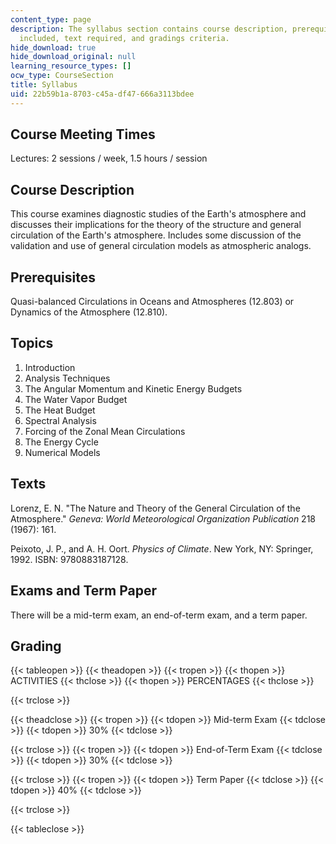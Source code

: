 ```yaml
---
content_type: page
description: The syllabus section contains course description, prerequisites, topics
  included, text required, and gradings criteria.
hide_download: true
hide_download_original: null
learning_resource_types: []
ocw_type: CourseSection
title: Syllabus
uid: 22b59b1a-8703-c45a-df47-666a3113bdee
---
```


Course Meeting Times
--------------------

Lectures: 2 sessions / week, 1.5 hours / session

Course Description
------------------

This course examines diagnostic studies of the Earth's atmosphere and discusses their implications for the theory of the structure and general circulation of the Earth's atmosphere. Includes some discussion of the validation and use of general circulation models as atmospheric analogs.

Prerequisites
-------------

Quasi-balanced Circulations in Oceans and Atmospheres (12.803) or Dynamics of the Atmosphere (12.810).

Topics
------

1.  Introduction
2.  Analysis Techniques
3.  The Angular Momentum and Kinetic Energy Budgets
4.  The Water Vapor Budget
5.  The Heat Budget
6.  Spectral Analysis
7.  Forcing of the Zonal Mean Circulations
8.  The Energy Cycle
9.  Numerical Models

Texts
-----

Lorenz, E. N. "The Nature and Theory of the General Circulation of the Atmosphere." _Geneva: World Meteorological Organization Publication_ 218 (1967): 161.

Peixoto, J. P., and A. H. Oort. _Physics of Climate_. New York, NY: Springer, 1992. ISBN: 9780883187128.

Exams and Term Paper
--------------------

There will be a mid-term exam, an end-of-term exam, and a term paper.

Grading
-------

{{< tableopen >}}
{{< theadopen >}}
{{< tropen >}}
{{< thopen >}}
ACTIVITIES
{{< thclose >}}
{{< thopen >}}
PERCENTAGES
{{< thclose >}}

{{< trclose >}}

{{< theadclose >}}
{{< tropen >}}
{{< tdopen >}}
Mid-term Exam
{{< tdclose >}}
{{< tdopen >}}
30%
{{< tdclose >}}

{{< trclose >}}
{{< tropen >}}
{{< tdopen >}}
End-of-Term Exam
{{< tdclose >}}
{{< tdopen >}}
30%
{{< tdclose >}}

{{< trclose >}}
{{< tropen >}}
{{< tdopen >}}
Term Paper
{{< tdclose >}}
{{< tdopen >}}
40%
{{< tdclose >}}

{{< trclose >}}

{{< tableclose >}}